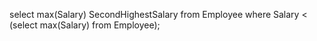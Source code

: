 select max(Salary) SecondHighestSalary from Employee
where Salary < (select max(Salary) from Employee);